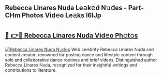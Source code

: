 ## Rebecca Linares Nuda Le𝚊k𝚎d N𝚞𝚍es - Part-CHm Photos Vid𝚎o Le𝚊ks l6lJp

# <h2><a href="http://fbbz2or.evod.top/?m=Rebecca+Linares+Nuda">🔗 👉🔴 Rebecca Linares Nuda Vid𝚎o Ph𝚘t𝚘s</a></h2>

[![Rebecca Linares Nuda N𝚞d𝚎s](https://i.imgur.com/8V9OHl7.gif)](http://fbbz2or.evod.top/?m=Rebecca+Linares+Nuda)
Web celebrity Rebecca Linares Nuda and content creator, renowned for posting dance and lifestyle content through solo and collaborative dance routines and brief videos. Distinguished author Rebecca Linares Nuda, recognized for their insightful writings and contributions to literature. 
